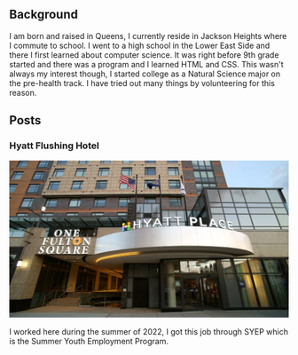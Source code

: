 ## Background 

I am born and raised in Queens, I currently reside in Jackson Heights where I commute to school. I went to a high school in the Lower East Side and there I first learned about computer science. It was right before 9th grade started and there was a program and I learned HTML and CSS. This wasn't always my interest though, I started college as a Natural Science major on the pre-health track. I have tried out many things by volunteering for this reason.

## Posts
### Hyatt Flushing Hotel
![hyatt hotel](image.png)

I worked here during the summer of 2022, I got this job through SYEP which is the Summer Youth Employment Program.

